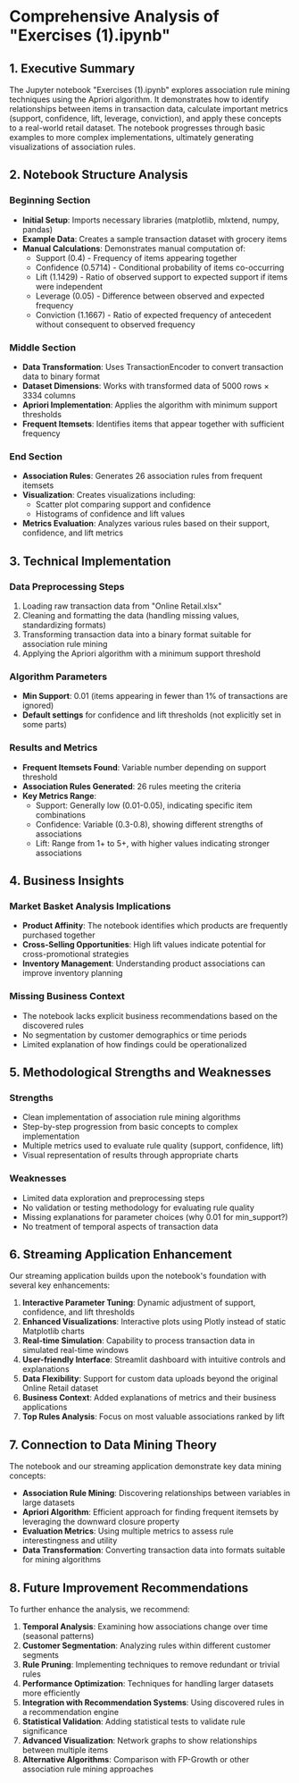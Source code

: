 # Comprehensive Analysis of "Exercises (1).ipynb"

## 1. Executive Summary

The Jupyter notebook "Exercises (1).ipynb" explores association rule mining techniques using the Apriori algorithm. It demonstrates how to identify relationships between items in transaction data, calculate important metrics (support, confidence, lift, leverage, conviction), and apply these concepts to a real-world retail dataset. The notebook progresses through basic examples to more complex implementations, ultimately generating visualizations of association rules.

## 2. Notebook Structure Analysis

### Beginning Section
- **Initial Setup**: Imports necessary libraries (matplotlib, mlxtend, numpy, pandas)
- **Example Data**: Creates a sample transaction dataset with grocery items
- **Manual Calculations**: Demonstrates manual computation of:
  - Support (0.4) - Frequency of items appearing together
  - Confidence (0.5714) - Conditional probability of items co-occurring
  - Lift (1.1429) - Ratio of observed support to expected support if items were independent
  - Leverage (0.05) - Difference between observed and expected frequency
  - Conviction (1.1667) - Ratio of expected frequency of antecedent without consequent to observed frequency

### Middle Section
- **Data Transformation**: Uses TransactionEncoder to convert transaction data to binary format
- **Dataset Dimensions**: Works with transformed data of 5000 rows × 3334 columns
- **Apriori Implementation**: Applies the algorithm with minimum support thresholds
- **Frequent Itemsets**: Identifies items that appear together with sufficient frequency

### End Section
- **Association Rules**: Generates 26 association rules from frequent itemsets
- **Visualization**: Creates visualizations including:
  - Scatter plot comparing support and confidence
  - Histograms of confidence and lift values
- **Metrics Evaluation**: Analyzes various rules based on their support, confidence, and lift metrics

## 3. Technical Implementation

### Data Preprocessing Steps
1. Loading raw transaction data from "Online Retail.xlsx"
2. Cleaning and formatting the data (handling missing values, standardizing formats)
3. Transforming transaction data into a binary format suitable for association rule mining
4. Applying the Apriori algorithm with a minimum support threshold

### Algorithm Parameters
- **Min Support**: 0.01 (items appearing in fewer than 1% of transactions are ignored)
- **Default settings** for confidence and lift thresholds (not explicitly set in some parts)

### Results and Metrics
- **Frequent Itemsets Found**: Variable number depending on support threshold
- **Association Rules Generated**: 26 rules meeting the criteria
- **Key Metrics Range**:
  - Support: Generally low (0.01-0.05), indicating specific item combinations
  - Confidence: Variable (0.3-0.8), showing different strengths of associations
  - Lift: Range from 1+ to 5+, with higher values indicating stronger associations

## 4. Business Insights

### Market Basket Analysis Implications
- **Product Affinity**: The notebook identifies which products are frequently purchased together
- **Cross-Selling Opportunities**: High lift values indicate potential for cross-promotional strategies
- **Inventory Management**: Understanding product associations can improve inventory planning

### Missing Business Context
- The notebook lacks explicit business recommendations based on the discovered rules
- No segmentation by customer demographics or time periods
- Limited explanation of how findings could be operationalized

## 5. Methodological Strengths and Weaknesses

### Strengths
- Clean implementation of association rule mining algorithms
- Step-by-step progression from basic concepts to complex implementation
- Multiple metrics used to evaluate rule quality (support, confidence, lift)
- Visual representation of results through appropriate charts

### Weaknesses
- Limited data exploration and preprocessing steps
- No validation or testing methodology for evaluating rule quality
- Missing explanations for parameter choices (why 0.01 for min_support?)
- No treatment of temporal aspects of transaction data

## 6. Streaming Application Enhancement

Our streaming application builds upon the notebook's foundation with several key enhancements:

1. **Interactive Parameter Tuning**: Dynamic adjustment of support, confidence, and lift thresholds
2. **Enhanced Visualizations**: Interactive plots using Plotly instead of static Matplotlib charts
3. **Real-time Simulation**: Capability to process transaction data in simulated real-time windows
4. **User-friendly Interface**: Streamlit dashboard with intuitive controls and explanations
5. **Data Flexibility**: Support for custom data uploads beyond the original Online Retail dataset
6. **Business Context**: Added explanations of metrics and their business applications
7. **Top Rules Analysis**: Focus on most valuable associations ranked by lift

## 7. Connection to Data Mining Theory

The notebook and our streaming application demonstrate key data mining concepts:

- **Association Rule Mining**: Discovering relationships between variables in large datasets
- **Apriori Algorithm**: Efficient approach for finding frequent itemsets by leveraging the downward closure property
- **Evaluation Metrics**: Using multiple metrics to assess rule interestingness and utility
- **Data Transformation**: Converting transaction data into formats suitable for mining algorithms

## 8. Future Improvement Recommendations

To further enhance the analysis, we recommend:

1. **Temporal Analysis**: Examining how associations change over time (seasonal patterns)
2. **Customer Segmentation**: Analyzing rules within different customer segments
3. **Rule Pruning**: Implementing techniques to remove redundant or trivial rules
4. **Performance Optimization**: Techniques for handling larger datasets more efficiently
5. **Integration with Recommendation Systems**: Using discovered rules in a recommendation engine
6. **Statistical Validation**: Adding statistical tests to validate rule significance
7. **Advanced Visualization**: Network graphs to show relationships between multiple items
8. **Alternative Algorithms**: Comparison with FP-Growth or other association rule mining approaches 